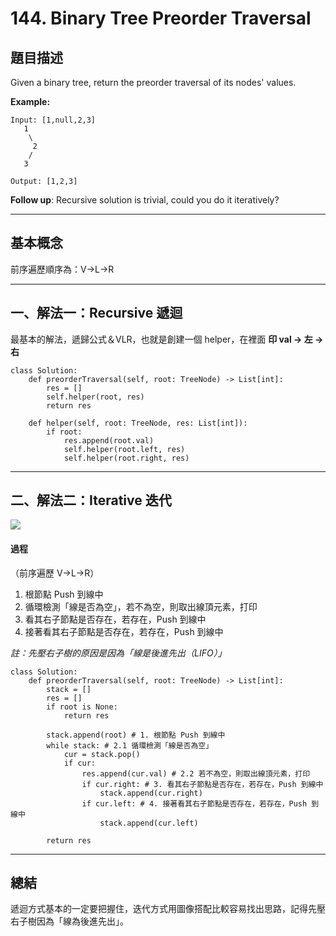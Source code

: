 # 144. Binary Tree Preorder Traversal

## 題目描述

Given a binary tree, return the preorder traversal of its nodes' values.

**Example:**

```
Input: [1,null,2,3]
   1
    \
     2
    /
   3

Output: [1,2,3]
```

**Follow up**: Recursive solution is trivial, could you do it iteratively?

---

## 基本概念

前序遍歷順序為：V->L->R

---

## 一、解法一：Recursive 遞迴

最基本的解法，遞歸公式＆VLR，也就是創建一個 helper，在裡面 **印 val -> 左 -> 右**

```
class Solution:
    def preorderTraversal(self, root: TreeNode) -> List[int]:
        res = []
        self.helper(root, res)
        return res
        
    def helper(self, root: TreeNode, res: List[int]):
        if root:
            res.append(root.val)
            self.helper(root.left, res)
            self.helper(root.right, res)
```

---

## 二、解法二：Iterative 迭代


![](https://github.com/MisterBooo/LeetCodeAnimation/raw/master/0144-Binary-Tree-Preorder-Traversal/Animation/Animation.gif)

#### 過程
（前序遍歷 V->L->R）

1. 根節點 Push 到線中
2. 循環檢測「線是否為空」，若不為空，則取出線頂元素，打印
3. 看其右子節點是否存在，若存在，Push 到線中
4. 接著看其右子節點是否存在，若存在，Push 到線中

*註：先壓右子樹的原因是因為「線是後進先出（LIFO）」*


```
class Solution:
    def preorderTraversal(self, root: TreeNode) -> List[int]:
        stack = []
        res = []
        if root is None:
            return res
        
        stack.append(root) # 1. 根節點 Push 到線中
        while stack: # 2.1 循環檢測「線是否為空」
            cur = stack.pop() 
            if cur:
                res.append(cur.val) # 2.2 若不為空，則取出線頂元素，打印
                if cur.right: # 3. 看其右子節點是否存在，若存在，Push 到線中
                    stack.append(cur.right)
                if cur.left: # 4. 接著看其右子節點是否存在，若存在，Push 到線中
                    stack.append(cur.left)
        
        return res
```

---

## 總結

遞迴方式基本的一定要把握住，迭代方式用圖像搭配比較容易找出思路，記得先壓右子樹因為「線為後進先出」。

